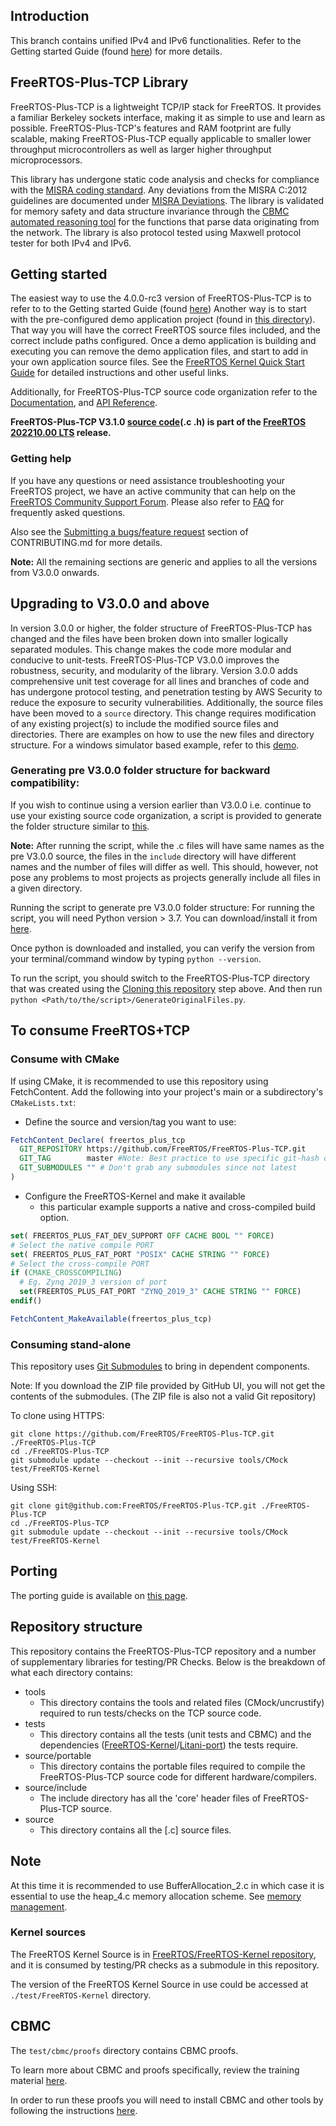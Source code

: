## Introduction

This branch contains unified IPv4 and IPv6 functionalities. Refer to the Getting
started Guide (found
[here](https://github.com/FreeRTOS/FreeRTOS-Plus-TCP/blob/main/GettingStarted.md))
for more details.

## FreeRTOS-Plus-TCP Library

FreeRTOS-Plus-TCP is a lightweight TCP/IP stack for FreeRTOS. It provides a
familiar Berkeley sockets interface, making it as simple to use and learn as
possible. FreeRTOS-Plus-TCP's features and RAM footprint are fully scalable,
making FreeRTOS-Plus-TCP equally applicable to smaller lower throughput
microcontrollers as well as larger higher throughput microprocessors.

This library has undergone static code analysis and checks for compliance with
the [MISRA coding standard](https://www.misra.org.uk/). Any deviations from the
MISRA C:2012 guidelines are documented
under [MISRA Deviations](https://github.com/FreeRTOS/FreeRTOS-Plus-TCP/blob/main/MISRA.md). The
library is validated for memory safety and data structure invariance through
the [CBMC automated reasoning tool](https://www.cprover.org/cbmc/) for the
functions that parse data originating from the network. The library is also
protocol tested using Maxwell protocol tester for both IPv4 and IPv6.

## Getting started

The easiest way to use the 4.0.0-rc3 version of FreeRTOS-Plus-TCP is to refer to
to the Getting started Guide (found
[here](https://github.com/FreeRTOS/FreeRTOS-Plus-TCP/blob/main/GettingStarted_4.0.0-rc3.md))
Another way is to start with the pre-configured demo application project (found
in
[this directory](https://github.com/FreeRTOS/FreeRTOS/tree/main/FreeRTOS-Plus/Demo/FreeRTOS_Plus_TCP_Minimal_Windows_Simulator)).
That way you will have the correct FreeRTOS source files included, and the
correct include paths configured. Once a demo application is building and
executing you can remove the demo application files, and start to add in your
own application source files. See the
[FreeRTOS Kernel Quick Start Guide](https://www.freertos.org/FreeRTOS-quick-start-guide.html)
for detailed instructions and other useful links.

Additionally, for FreeRTOS-Plus-TCP source code organization refer to the
[Documentation](http://www.FreeRTOS.org/FreeRTOS-Plus/FreeRTOS_Plus_TCP/TCP_Networking_Tutorial.html),
and
[API Reference](https://freertos.org/FreeRTOS-Plus/FreeRTOS_Plus_TCP/FreeRTOS_TCP_API_Functions.html).

**FreeRTOS-Plus-TCP V3.1.0
[source code](https://github.com/FreeRTOS/FreeRTOS-Plus-TCP/tree/V3.1.0)(.c .h)
is part of the
[FreeRTOS 202210.00 LTS](https://github.com/FreeRTOS/FreeRTOS-LTS/tree/202210.00-LTS)
release.**

### Getting help

If you have any questions or need assistance troubleshooting your FreeRTOS
project, we have an active community that can help on the
[FreeRTOS Community Support Forum](https://forums.freertos.org). Please also
refer to [FAQ](http://www.freertos.org/FAQHelp.html) for frequently asked
questions.

Also see the
[Submitting a bugs/feature request](https://github.com/FreeRTOS/FreeRTOS-Plus-TCP/blob/main/.github/CONTRIBUTING.md#submitting-a-bugsfeature-request)
section of CONTRIBUTING.md for more details.

**Note:** All the remaining sections are generic and applies to all the versions
from V3.0.0 onwards.

## Upgrading to V3.0.0 and above

In version 3.0.0 or higher, the folder structure of FreeRTOS-Plus-TCP has
changed and the files have been broken down into smaller logically separated
modules. This change makes the code more modular and conducive to unit-tests.
FreeRTOS-Plus-TCP V3.0.0 improves the robustness, security, and modularity of
the library. Version 3.0.0 adds comprehensive unit test coverage for all lines
and branches of code and has undergone protocol testing, and penetration testing
by AWS Security to reduce the exposure to security vulnerabilities.
Additionally, the source files have been moved to a `source` directory. This
change requires modification of any existing project(s) to include the modified
source files and directories. There are examples on how to use the new files and
directory structure. For a windows simulator based example, refer to this
[demo](https://github.com/FreeRTOS/FreeRTOS/tree/main/FreeRTOS-Plus/Demo/FreeRTOS_Plus_TCP_Minimal_Windows_Simulator).

### Generating pre V3.0.0 folder structure for backward compatibility:

If you wish to continue using a version earlier than V3.0.0 i.e. continue to use
your existing source code organization, a script is provided to generate the
folder structure similar to
[this](https://github.com/FreeRTOS/FreeRTOS-Plus-TCP/tree/f118c8415b4373e3d6e6dbd2d5a116f7eaf27b63).

**Note:** After running the script, while the .c files will have same names as
the pre V3.0.0 source, the files in the `include` directory will have different
names and the number of files will differ as well. This should, however, not
pose any problems to most projects as projects generally include all files in a
given directory.

Running the script to generate pre V3.0.0 folder structure: For running the
script, you will need Python version > 3.7. You can download/install it from
[here](https://www.python.org/downloads/).

Once python is downloaded and installed, you can verify the version from your
terminal/command window by typing `python --version`.

To run the script, you should switch to the FreeRTOS-Plus-TCP directory that was
created using the [Cloning this repository](#cloning-this-repository) step
above. And then run `python <Path/to/the/script>/GenerateOriginalFiles.py`.

## To consume FreeRTOS+TCP

### Consume with CMake

If using CMake, it is recommended to use this repository using FetchContent. Add
the following into your project's main or a subdirectory's `CMakeLists.txt`:

- Define the source and version/tag you want to use:

```cmake
FetchContent_Declare( freertos_plus_tcp
  GIT_REPOSITORY https://github.com/FreeRTOS/FreeRTOS-Plus-TCP.git
  GIT_TAG        master #Note: Best practice to use specific git-hash or tagged version
  GIT_SUBMODULES "" # Don't grab any submodules since not latest
)
```

- Configure the FreeRTOS-Kernel and make it available
  - this particular example supports a native and cross-compiled build option.

```cmake
set( FREERTOS_PLUS_FAT_DEV_SUPPORT OFF CACHE BOOL "" FORCE)
# Select the native compile PORT
set( FREERTOS_PLUS_FAT_PORT "POSIX" CACHE STRING "" FORCE)
# Select the cross-compile PORT
if (CMAKE_CROSSCOMPILING)
  # Eg. Zynq 2019_3 version of port
  set(FREERTOS_PLUS_FAT_PORT "ZYNQ_2019_3" CACHE STRING "" FORCE)
endif()

FetchContent_MakeAvailable(freertos_plus_tcp)
```

### Consuming stand-alone

This repository uses
[Git Submodules](https://git-scm.com/book/en/v2/Git-Tools-Submodules) to bring
in dependent components.

Note: If you download the ZIP file provided by GitHub UI, you will not get the
contents of the submodules. (The ZIP file is also not a valid Git repository)

To clone using HTTPS:

```
git clone https://github.com/FreeRTOS/FreeRTOS-Plus-TCP.git ./FreeRTOS-Plus-TCP
cd ./FreeRTOS-Plus-TCP
git submodule update --checkout --init --recursive tools/CMock test/FreeRTOS-Kernel
```

Using SSH:

```
git clone git@github.com:FreeRTOS/FreeRTOS-Plus-TCP.git ./FreeRTOS-Plus-TCP
cd ./FreeRTOS-Plus-TCP
git submodule update --checkout --init --recursive tools/CMock test/FreeRTOS-Kernel
```

## Porting

The porting guide is available on
[this page](http://www.FreeRTOS.org/FreeRTOS-Plus/FreeRTOS_Plus_TCP/FreeRTOS_TCP_Porting.html).

## Repository structure

This repository contains the FreeRTOS-Plus-TCP repository and a number of
supplementary libraries for testing/PR Checks. Below is the breakdown of what
each directory contains:

- tools
  - This directory contains the tools and related files (CMock/uncrustify)
    required to run tests/checks on the TCP source code.
- tests
  - This directory contains all the tests (unit tests and CBMC) and the
    dependencies
    ([FreeRTOS-Kernel](https://github.com/FreeRTOS/FreeRTOS-Kernel)/[Litani-port](https://github.com/awslabs/aws-build-accumulator))
    the tests require.
- source/portable
  - This directory contains the portable files required to compile the
    FreeRTOS-Plus-TCP source code for different hardware/compilers.
- source/include
  - The include directory has all the 'core' header files of FreeRTOS-Plus-TCP
    source.
- source
  - This directory contains all the [.c] source files.

## Note

At this time it is recommended to use BufferAllocation_2.c in which case it is
essential to use the heap_4.c memory allocation scheme. See
[memory management](http://www.FreeRTOS.org/a00111.html).

### Kernel sources

The FreeRTOS Kernel Source is in
[FreeRTOS/FreeRTOS-Kernel repository](https://github.com/FreeRTOS/FreeRTOS-Kernel),
and it is consumed by testing/PR checks as a submodule in this repository.

The version of the FreeRTOS Kernel Source in use could be accessed at
`./test/FreeRTOS-Kernel` directory.

## CBMC

The `test/cbmc/proofs` directory contains CBMC proofs.

To learn more about CBMC and proofs specifically, review the training material
[here](https://model-checking.github.io/cbmc-training).

In order to run these proofs you will need to install CBMC and other tools by
following the instructions
[here](https://model-checking.github.io/cbmc-training/installation.html).
